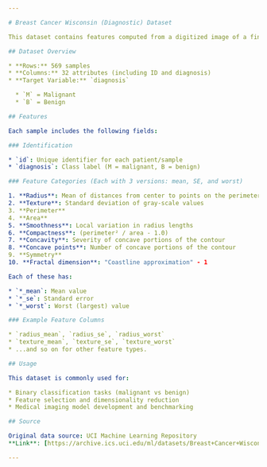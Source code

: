 ```yaml
---

# Breast Cancer Wisconsin (Diagnostic) Dataset

This dataset contains features computed from a digitized image of a fine needle aspirate (FNA) of a breast mass. They describe characteristics of the cell nuclei present in the image and are used for diagnosing breast cancer.

## Dataset Overview

* **Rows:** 569 samples
* **Columns:** 32 attributes (including ID and diagnosis)
* **Target Variable:** `diagnosis`

  * `M` = Malignant
  * `B` = Benign

## Features

Each sample includes the following fields:

### Identification

* `id`: Unique identifier for each patient/sample
* `diagnosis`: Class label (M = malignant, B = benign)

### Feature Categories (Each with 3 versions: mean, SE, and worst)

1. **Radius**: Mean of distances from center to points on the perimeter
2. **Texture**: Standard deviation of gray-scale values
3. **Perimeter**
4. **Area**
5. **Smoothness**: Local variation in radius lengths
6. **Compactness**: (perimeter² / area - 1.0)
7. **Concavity**: Severity of concave portions of the contour
8. **Concave points**: Number of concave portions of the contour
9. **Symmetry**
10. **Fractal dimension**: "Coastline approximation" - 1

Each of these has:

* `*_mean`: Mean value
* `*_se`: Standard error
* `*_worst`: Worst (largest) value

### Example Feature Columns

* `radius_mean`, `radius_se`, `radius_worst`
* `texture_mean`, `texture_se`, `texture_worst`
* ...and so on for other feature types.

## Usage

This dataset is commonly used for:

* Binary classification tasks (malignant vs benign)
* Feature selection and dimensionality reduction
* Medical imaging model development and benchmarking

## Source

Original data source: UCI Machine Learning Repository
**Link**: [https://archive.ics.uci.edu/ml/datasets/Breast+Cancer+Wisconsin+(Diagnostic)](https://archive.ics.uci.edu/ml/datasets/Breast+Cancer+Wisconsin+%28Diagnostic%29)

---
```

